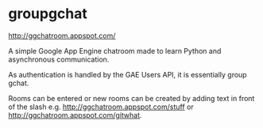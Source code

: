 groupgchat
==========

http://ggchatroom.appspot.com/

A simple Google App Engine chatroom made to learn Python and asynchronous communication.

As authentication is handled by the GAE Users API, it is essentially group gchat.

Rooms can be entered or new rooms can be created by adding text in front of the slash e.g. http://ggchatroom.appspot.com/stuff or http://ggchatroom.appspot.com/gitwhat.
